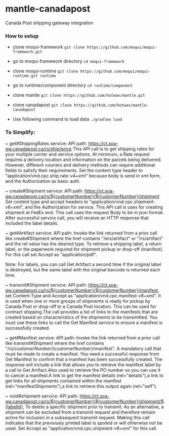 # mantle-canadapost
Canada Post shipping gateway integration

### How to setup

- clone moqui-framework
  `git clone https://github.com/moqui/moqui-framework.git`

- go to moqui-framework directory
  `cd moqui-framework`

- clone moqui-runtime
  `git clone https://github.com/moqui/moqui-runtime.git runtime`

- go to runtime/component directory
  `cd runtime/component`

- clone mantle
  `git clone https://github.com/hotwax/mantle.git`

- clone canadapost
  `git clone https://github.com/hotwax/mantle-canadapost`
  
- Use following command to load data
  `./gradlew load`

### To Simplify:

~ get#ShippingRates service: API path: https://ct.soa-gw.canadapost.ca/rs/ship/price This API call is to get shipping rates for your multiple carrier and service options. At minimum, a Rate request requires a delivery location and information on the parcels being delivered. However, different couriers and delivery methods can require additional fields to satisfy their requirements. Set the content type header to "application/vnd.cpc.ship.rate-v4+xml" because body is send in xml form, and the Authorization as basic auth.

~ create#Shipment service: API path: https://ct.soa-gw.canadapost.ca/rs/${customerNumber}/${customerNumber}/shipment Set content type and accept headers to "application/vnd.cpc.shipment-v8+xml", and the Authorization for service. This API call is uses for creating shipment at FedEx end. This call uses the request Body to be in json format. After successful service call, you will receive an HTTP response that included the label details.

~ get#Artifact service: API path: Invoke the link returned from a prior call like create#Shipment where the href contains "/ers/artifact" or "/rs/artifact" and the rel value has the desired type. To retrieve a shipping label, a return label, or the paperwork required for shipment pickup or drop-off (manifest). For this call set Accept as "application/pdf".

Note: For labels, you can call Get Artifact a second time if the original label is destroyed, but the same label with the original barcode is returned each time. 

~ transmit#Shipment service: API path: https://ct.soa-gw.canadapost.ca/rs/${customerNumber}/${customerNumber}/manifest, set Content-Type and Accept as "application/vnd.cpc.manifest-v8+xml". It is used when one or more groups of shipments is ready for pickup by Canada Post or drop-off to a Canada Post location. This can be used for contract shipping.The call provides a list of links to the manifests that are created based on characteristics of the shipments to be transmitted. You must use these links to call the Get Manifest service to ensure a manifest is successfully created.

~ get#Manifest service: API path: Invoke the link returned from a prior call like transmit#Shipment where the href contains "/rs/${customerNumber}/${customerNumber}/manifest". A mandatory call that must be made to create a manifest. You need a successful response from Get Manifest to confirm that a manifest has been successfully created. The response will include a link that allows you to retrieve the manifest label by a call to Get Artifact.Also used to retrieve the PO number so you can use it to cancel a manifest.A link to get the manifest details (rel="details"),a link to get links for all shipments contained within the manifest (rel="manifestShipments"),a link to retrieve this output again (rel="self").

~ void#shipment service: API path: https://ct.soa-gw.canadapost.ca/rs/${customerNumber}/${customerNumber}/shipment/${labelId}, To delete a specific shipment prior to transmit. As an alternative, a shipment can be excluded from a transmit request and therefore remain active for inclusion in a subsequent transmit request. Making this call indicates that the previously printed label is spoiled or will otherwise not be used. Set Accept as "application/vnd.cpc.shipment-v8+xml" for this call.
